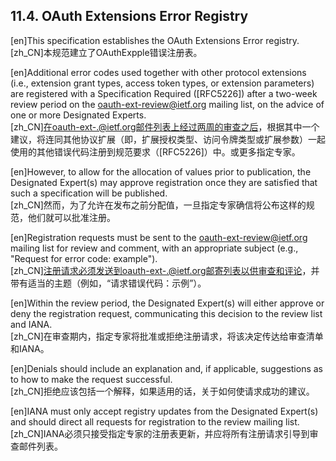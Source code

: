 ## 11.4. OAuth Extensions Error Registry  

[en]This specification establishes the OAuth Extensions Error registry.  
[zh_CN]本规范建立了OAuthExpple错误注册表。  
  

[en]Additional error codes used together with other protocol extensions (i.e., extension grant types, access token types, or extension parameters) are registered with a Specification Required ([RFC5226]) after a two-week review period on the oauth-ext-review@ietf.org mailing list, on the advice of one or more Designated Experts.  
[zh_CN]在oauth-ext-.@ietf.org邮件列表上经过两周的审查之后，根据其中一个建议，将连同其他协议扩展（即，扩展授权类型、访问令牌类型或扩展参数）一起使用的其他错误代码注册到规范要求（[RFC5226]）中。或更多指定专家。  
  

[en]However, to allow for the allocation of values prior to publication, the Designated Expert(s) may approve registration once they are satisfied that such a specification will be published.  
[zh_CN]然而，为了允许在发布之前分配值，一旦指定专家确信将公布这样的规范，他们就可以批准注册。  
  

[en]Registration requests must be sent to the oauth-ext-review@ietf.org mailing list for review and comment, with an appropriate subject (e.g., "Request for error code: example").  
[zh_CN]注册请求必须发送到oauth-ext-.@ietf.org邮寄列表以供审查和评论，并带有适当的主题（例如，“请求错误代码：示例”）。  
  

[en]Within the review period, the Designated Expert(s) will either approve or deny the registration request, communicating this decision to the review list and IANA.  
[zh_CN]在审查期内，指定专家将批准或拒绝注册请求，将该决定传达给审查清单和IANA。  
  

[en]Denials should include an explanation and, if applicable, suggestions as to how to make the request successful.  
[zh_CN]拒绝应该包括一个解释，如果适用的话，关于如何使请求成功的建议。  
  

[en]IANA must only accept registry updates from the Designated Expert(s) and should direct all requests for registration to the review mailing list.  
[zh_CN]IANA必须只接受指定专家的注册表更新，并应将所有注册请求引导到审查邮件列表。  
  



